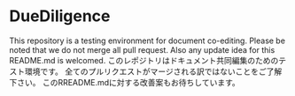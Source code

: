 # DueDiligence
This repository is a testing environment for document co-editing.
Please be noted that we do not merge all pull request.
Also any update idea for this README.md is welcomed.
このレポジトリはドキュメント共同編集のためのテスト環境です。
全てのプルリクエストがマージされる訳ではないことをご了解下さい。
このRREADME.mdに対する改善案もお待ちしています。
